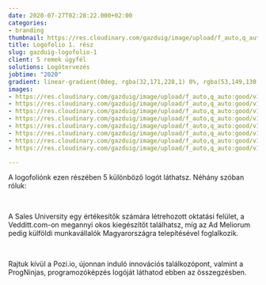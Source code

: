 ```yaml
---
date: 2020-07-27T02:28:22.000+02:00
categories:
- branding
thumbnail: https://res.cloudinary.com/gazduig/image/upload/f_auto,q_auto:good/v1595811150/cms/HD_u6ha0b.png
title: Logofolio 1. rész
slug: gazduig-logofolio-1
client: 5 remek ügyfél
solutions: Logótervezés
jobtime: "2020"
gradient: linear-gradient(0deg, rgba(32,171,228,1) 0%, rgba(53,149,130,0) 45%)
images:
- https://res.cloudinary.com/gazduig/image/upload/f_auto,q_auto:good/v1595809783/cms/Frame_18_co8hmj.jpg
- https://res.cloudinary.com/gazduig/image/upload/f_auto,q_auto:good/v1595809784/cms/Frame_16_pipued.jpg
- https://res.cloudinary.com/gazduig/image/upload/f_auto,q_auto:good/v1595809783/cms/Frame_12_qae5y7.jpg
- https://res.cloudinary.com/gazduig/image/upload/f_auto,q_auto:good/v1595809783/cms/Frame_15_eq37r0.jpg
- https://res.cloudinary.com/gazduig/image/upload/f_auto,q_auto:good/v1595809782/cms/Frame_11_fqaiin.jpg
- https://res.cloudinary.com/gazduig/image/upload/f_auto,q_auto:good/v1603012637/cms/mock1_bwukxs.jpg
- https://res.cloudinary.com/gazduig/image/upload/f_auto,q_auto:good/v1603012639/cms/mock2_dxmvwa.jpg
- https://res.cloudinary.com/gazduig/image/upload/f_auto,q_auto:good/v1595809783/cms/Frame_13_bqqleo.jpg

---
```

A logofoliónk ezen részében 5 különböző logót láthatsz. Néhány szóban róluk:

<br>

A Sales University egy értékesítők számára létrehozott oktatási felület, a Vedditt.com-on megannyi okos kiegészítőt találhatsz, míg az Ad Meliorum pedig külföldi munkavállalók Magyarországra telepítésével foglalkozik.

<br>

Rajtuk kívül a Pozi.io, újonnan induló innovációs találkozópont, valmint a ProgNinjas, programozóképzés logóját láthatod ebben az összegzésben.